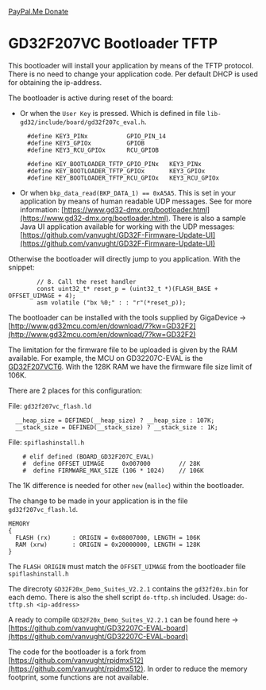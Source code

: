 [PayPal.Me Donate](https://paypal.me/AvanVught?locale.x=nl_NL)
# GD32F207VC Bootloader TFTP

This bootloader will install your application by means of the TFTP protocol. There is no need to change your application code. 
Per default DHCP is used for obtaining the ip-address.

The bootloader is active during reset of the board:

* Or when the `User Key` is pressed. Which is defined in file `lib-gd32/include/board/gd32f207c_eval.h`. 
	
		#define KEY3_PINx			GPIO_PIN_14
		#define KEY3_GPIOx			GPIOB
		#define KEY3_RCU_GPIOx		RCU_GPIOB
		
		#define KEY_BOOTLOADER_TFTP_GPIO_PINx	KEY3_PINx
		#define KEY_BOOTLOADER_TFTP_GPIOx		KEY3_GPIOx
		#define KEY_BOOTLOADER_TFTP_RCU_GPIOx	KEY3_RCU_GPIOx

* Or when `bkp_data_read(BKP_DATA_1) == 0xA5A5`. This is set in your application by means of human readable UDP messages. See for more information: [https://www.gd32-dmx.org/bootloader.html](https://www.gd32-dmx.org/bootloader.html). There is also a sample Java UI application available for working with the UDP messages: [https://github.com/vanvught/GD32F-Firmware-Update-UI](https://github.com/vanvught/GD32F-Firmware-Update-UI)

Otherwise the bootloader will directly jump to you application. With the snippet: 

	    	// 8. Call the reset handler
	    	const uint32_t* reset_p = (uint32_t *)(FLASH_BASE + OFFSET_UIMAGE + 4);
	    	asm volatile ("bx %0;" : : "r"(*reset_p));

The bootloader can be installed with the tools supplied by GigaDevice -> [http://www.gd32mcu.com/en/download/7?kw=GD32F2](http://www.gd32mcu.com/en/download/7?kw=GD32F2)

The limitation for the firmware file to be uploaded is given by the RAM available. For example, the MCU on GD32207C-EVAL is the [GD32F207VCT6](https://www.gigadevice.com/microcontroller/gd32f207vct6/). With the 128K RAM we have the firmware file size limit of 106K.

There are 2 places for this configuration:

File: `gd32f207vc_flash.ld`

	  __heap_size = DEFINED(__heap_size) ? __heap_size : 107K;
	  __stack_size = DEFINED(__stack_size) ? __stack_size : 1K;

File: `spiflashinstall.h`

		# elif defined (BOARD_GD32F207C_EVAL)
		#  define OFFSET_UIMAGE		0x007000		// 28K
		#  define FIRMWARE_MAX_SIZE (106 * 1024)	// 106K

The 1K difference is needed for other `new` (`malloc`) within the bootloader.

The change to be made in your application is in the file `gd32f207vc_flash.ld`. 

	MEMORY
	{
	  FLASH (rx)      : ORIGIN = 0x08007000, LENGTH = 106K
	  RAM (xrw)       : ORIGIN = 0x20000000, LENGTH = 128K
	}
	
The `FLASH ORIGIN` must match the `OFFSET_UIMAGE` from the bootloader file `spiflashinstall.h`

The direcroty `GD32F20x_Demo_Suites_V2.2.1` contains the `gd32f20x.bin` for each demo. There is also the shell script `do-tftp.sh` included. 
Usage: `do-tftp.sh <ip-address>` 

A ready to compile `GD32F20x_Demo_Suites_V2.2.1` can be found here -> [https://github.com/vanvught/GD32207C-EVAL-board](https://github.com/vanvught/GD32207C-EVAL-board)

The code for the bootloader is a fork from [https://github.com/vanvught/rpidmx512](https://github.com/vanvught/rpidmx512). In order to reduce the memory footprint, some functions are not available. 